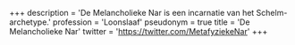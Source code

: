 +++
description = 'De Melancholieke Nar is een incarnatie van het Schelm-archetype.'
profession = 'Loonslaaf'
pseudonym = true
title = 'De Melancholieke Nar'
twitter = 'https://twitter.com/MetafyziekeNar'
+++
